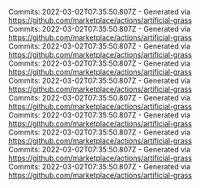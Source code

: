 Commits: 2022-03-02T07:35:50.807Z - Generated via https://github.com/marketplace/actions/artificial-grass
<br>
Commits: 2022-03-02T07:35:50.807Z - Generated via https://github.com/marketplace/actions/artificial-grass
<br>
Commits: 2022-03-02T07:35:50.807Z - Generated via https://github.com/marketplace/actions/artificial-grass
<br>
Commits: 2022-03-02T07:35:50.807Z - Generated via https://github.com/marketplace/actions/artificial-grass
<br>
Commits: 2022-03-02T07:35:50.807Z - Generated via https://github.com/marketplace/actions/artificial-grass
<br>
Commits: 2022-03-02T07:35:50.807Z - Generated via https://github.com/marketplace/actions/artificial-grass
<br>
Commits: 2022-03-02T07:35:50.807Z - Generated via https://github.com/marketplace/actions/artificial-grass
<br>
Commits: 2022-03-02T07:35:50.807Z - Generated via https://github.com/marketplace/actions/artificial-grass
<br>
Commits: 2022-03-02T07:35:50.807Z - Generated via https://github.com/marketplace/actions/artificial-grass
<br>
Commits: 2022-03-02T07:35:50.807Z - Generated via https://github.com/marketplace/actions/artificial-grass
<br>
